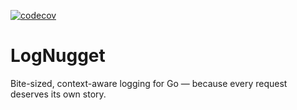 [![codecov](https://codecov.io/gh/architagr/LogNugget/branch/main/graph/badge.svg?token=9VPDuFbSyQ)](https://codecov.io/gh/architagr/LogNugget)

# LogNugget

Bite-sized, context-aware logging for Go — because every request deserves its own story.
